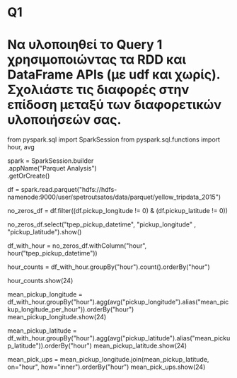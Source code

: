 # Q1
# Να υλοποιηθεί το Query 1 χρησιμοποιώντας τα RDD και DataFrame APIs (με udf και χωρίς). Σχολιάστε τις διαφορές στην επίδοση μεταξύ των διαφορετικών υλοποιήσεών σας. 


from pyspark.sql import SparkSession
from pyspark.sql.functions import hour, avg

spark = SparkSession.builder \
    .appName("Parquet Analysis") \
    .getOrCreate()


df = spark.read.parquet("hdfs://hdfs-namenode:9000/user/spetroutsatos/data/parquet/yellow_tripdata_2015")


no_zeros_df = df.filter((df.pickup_longitude != 0) & (df.pickup_latitude != 0))

no_zeros_df.select("tpep_pickup_datetime", "pickup_longitude" , "pickup_latitude").show()

df_with_hour = no_zeros_df.withColumn("hour", hour("tpep_pickup_datetime"))

hour_counts = df_with_hour.groupBy("hour").count().orderBy("hour")

hour_counts.show(24)

mean_pickup_longitude = df_with_hour.groupBy("hour").agg(avg("pickup_longitude").alias("mean_pickup_longitude_per_hour")).orderBy("hour")
mean_pickup_longitude.show(24)


mean_pickup_latitude = df_with_hour.groupBy("hour").agg(avg("pickup_latitude").alias("mean_pickup_latitude")).orderBy("hour")
mean_pickup_latitude.show(24)

mean_pick_ups = mean_pickup_longitude.join(mean_pickup_latitude, on="hour", how="inner").orderBy("hour")
mean_pick_ups.show(24)
